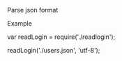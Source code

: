 Parse json format

Example

var readLogin = require('./readlogin');

readLogin('./users.json', 'utf-8');